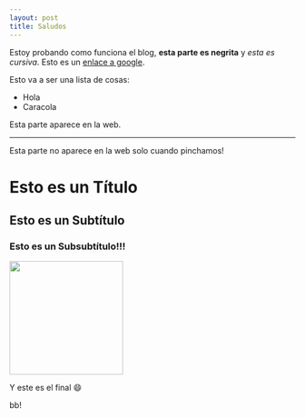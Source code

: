 ```yaml
---
layout: post
title: Saludos
---
```


Estoy probando como funciona el blog, **esta parte es negrita** y *esta es cursiva*. Esto es un [enlace a google](https://google.com).

Esto va a ser una lista de cosas:
 * Hola
 * Caracola

Esta parte aparece en la web.

----

Esta parte no aparece en la web solo cuando pinchamos!


# Esto es un Título
## Esto es un Subtítulo
### Esto es un Subsubtítulo!!!


<img src="{{ site.baseurl }}/images/oso.jpg" style="width: 200px;"/>

Y este es el final 😄

bb!
